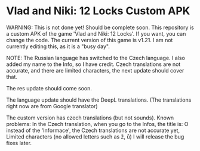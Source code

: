 # Vlad and Niki: 12 Locks Custom APK
WARNING: This is not done yet! Should be complete soon.
This repository is a custom APK of the game 'Vlad and Niki: 12 Locks'.
If you want, you can change the code.
The current version of this game is v1.21. I am not currently editing this, as it is a "busy day".

NOTE: The Russian language has switched to the Czech language. I also added my name to the Info, so I have credit.
Czech translations are not accurate, and there are limited characters, the next update should cover that.

The res update should come soon.

The language update should have the DeepL translations. (The translations right now are from Google translator)

The custom version has czech translations (but not sounds).
Known problems: In the Czech translation, when you go to the Infos, the title is: O instead of the 'Informace', the Czech translations are not accurate yet, Limited characters (no allowed letters such as ž, ů)
I will release the bug fixes later.
